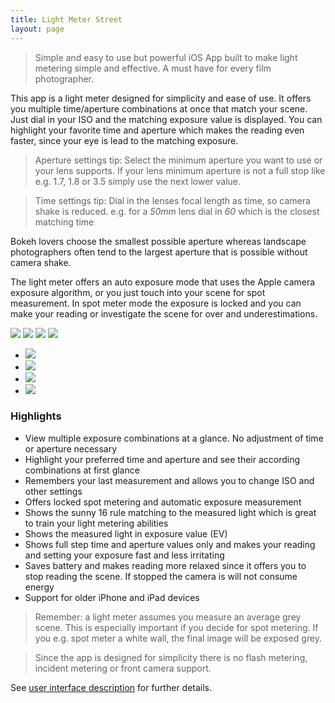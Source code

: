 ```yaml
---
title: Light Meter Street
layout: page
---
```

> Simple and easy to use but powerful iOS App built to make light metering simple and effective. A must have for every film photographer.

This app is a light meter designed for simplicity and ease of use. It offers you multiple time/aperture combinations at once that match your scene. Just dial in your ISO and the matching exposure value is displayed. You can highlight your favorite time and aperture which makes the reading even faster, since your eye is lead to the matching exposure.

> Aperture settings tip: Select the minimum aperture you want to use or your lens supports. If your lens minimum aperture is not a full stop like e.g. 1.7, 1.8 or 3.5 simply use the next lower value.

> Time settings tip: Dial in the lenses focal length as time, so camera shake is reduced. e.g. for a *50mm* lens dial in *60* which is the closest matching time

Bokeh lovers choose the smallest possible aperture whereas landscape photographers often tend to the largest aperture that is possible without camera shake.

The light meter offers an auto exposure mode that uses the Apple camera exposure algorithm, or you just touch into your scene for spot measurement. In spot meter mode the exposure is locked and you can make your reading or investigate the scene for over and underestimations.

<div class="centered">
  <a href="#img1"><img src="/images/normal-en-small.png" /></a>
  <a href="#img2"><img src="/images/low-key-en-small.png" /></a>
  <a href="#img3"><img src="/images/shadow-en-small.png" /></a>
  <a href="#img4"><img src="/images/help-en-small.png" /></a>
</div>

<ul class="lightbox">
  <li id="img1"><a href="#start"><img src="/images/normal-en.jpg" /></a></li>
  <li id="img2"><a href="#start"><img src="/images/low-key-en.jpg" /></a></li>
  <li id="img3"><a href="#start"><img src="/images/shadow-en.jpg" /></a></li>
  <li id="img4"><a href="#start"><img src="/images/help-en.jpg" /></a></li>
</ul>

### Highlights

- View multiple exposure combinations at a glance. No adjustment of time or aperture necessary
- Highlight your preferred time and aperture and see their according combinations at first glance
- Remembers your last measurement and allows you to change ISO and other settings
- Offers locked spot metering and automatic exposure measurement
- Shows the sunny 16 rule matching to the measured light which is great to train your light metering abilities
- Shows the measured light in exposure value (EV)
- Shows full step time and aperture values only and makes your reading and setting your exposure fast and less irritating
- Saves battery and makes reading more relaxed since it offers you to stop reading the scene. If stopped the camera is will not consume energy
- Support for older iPhone and iPad devices

> Remember: a light meter assumes you measure an average grey scene. This is especially important if you decide for spot metering. If you e.g. spot meter a white wall, the final image will be exposed grey.

> Since the app is designed for simplicity there is no flash metering, incident metering or front camera support.

See [user interface description](/general/2017/10/25/the-user-interface.html) for further details.
